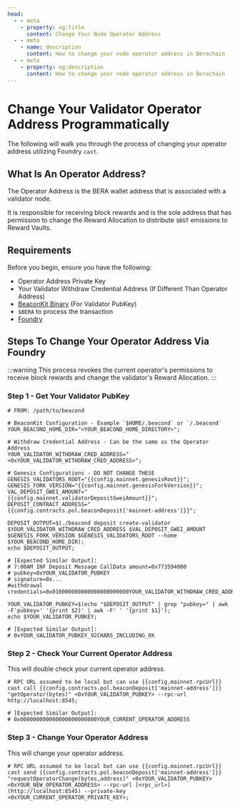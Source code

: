 ```yaml
---
head:
  - - meta
    - property: og:title
      content: Change Your Node Operator Address
  - - meta
    - name: description
      content: How to change your node operator address in Berachain
  - - meta
    - property: og:description
      content: How to change your node operator address in Berachain
---
```


<script setup>
    import config from '@berachain/config/constants.json';
</script>

# Change Your Validator Operator Address Programmatically

The following will walk you through the process of changing your operator address utilizing Foundry `cast`.

## What Is An Operator Address?

The Operator Address is the BERA wallet address that is associated with a validator node.

It is responsible for receiving block rewards and is the sole address that has permission to change the Reward Allocation to distribute `$BGT` emissions to Reward Vaults.

## Requirements

Before you begin, ensure you have the following:

- Operator Address Private Key
- Your Validator Withdraw Credential Address (If Different Than Operator Address)
- [BeaconKit Binary](https://github.com/berachain/beacon-kit/releases) (For Validator PubKey)
- `$BERA` to process the transaction
- [Foundry](https://book.getfoundry.sh/getting-started/installation)

## Steps To Change Your Operator Address Via Foundry

:::warning
This process revokes the current operator's permissions to receive block rewards and change the validator's Reward Allocation.
:::

### Step 1 - Get Your Validator PubKey

```bash-vue
# FROM: /path/to/beacond

# BeaconKit Configuration - Example `$HOME/.beacond` or `/.beacond`
YOUR_BEACOND_HOME_DIR="<YOUR_BEACOND_HOME_DIRECTORY>";

# Withdraw Credential Address - Can be the same as the Operator Address
YOUR_VALIDATOR_WITHDRAW_CRED_ADDRESS="<0xYOUR_VALIDATOR_WITHDRAW_CRED_ADDRESS>";

# Genesis Configurations - DO NOT CHANGE THESE
GENESIS_VALIDATORS_ROOT="{{config.mainnet.genesisRoot}}";
GENESIS_FORK_VERSION="{{config.mainnet.genesisForkVersion}}";
VAL_DEPOSIT_GWEI_AMOUNT="{{config.mainnet.validatorDepositGweiAmount}}";
DEPOSIT_CONTRACT_ADDRESS="{{config.contracts.pol.beaconDeposit['mainnet-address']}}";

DEPOSIT_OUTPUT=$(./beacond deposit create-validator $YOUR_VALIDATOR_WITHDRAW_CRED_ADDRESS $VAL_DEPOSIT_GWEI_AMOUNT $GENESIS_FORK_VERSION $GENESIS_VALIDATORS_ROOT --home $YOUR_BEACOND_HOME_DIR);
echo $DEPOSIT_OUTPUT;

# [Expected Similar Output]:
# 7:00AM INF Deposit Message CallData amount=0x773594000
# pubkey=0xYOUR_VALIDATOR_PUBKEY
# signature=0x...
#withdrawal credentials=0x010000000000000000000000YOUR_VALIDATOR_WITHDRAW_CRED_ADDRESS...

YOUR_VALIDATOR_PUBKEY=$(echo "$DEPOSIT_OUTPUT" | grep "pubkey=" | awk -F'pubkey=' '{print $2}' | awk -F' ' '{print $1}');
echo $YOUR_VALIDATOR_PUBKEY;

# [Expected Similar Output]:
# 0xYOUR_VALIDATOR_PUBKEY_92CHARS_INCLUDING_0X
```

### Step 2 - Check Your Current Operator Address

This will double check your current operator address.

```bash-vue
# RPC URL assumed to be local but can use {{config.mainnet.rpcUrl}}
cast call {{config.contracts.pol.beaconDeposit['mainnet-address']}} "getOperator(bytes)" <0xYOUR_VALIDATOR_PUBKEY> --rpc-url http://localhost:8545;

# [Expected Similar Output]:
# 0x000000000000000000000000YOUR_CURRENT_OPERATOR_ADDRESS
```

### Step 3 - Change Your Operator Address

This will change your operator address.

```bash-vue
# RPC URL assumed to be local but can use {{config.mainnet.rpcUrl}}
cast send {{config.contracts.pol.beaconDeposit['mainnet-address']}} "requestOperatorChange(bytes,address)" <0xYOUR_VALIDATOR_PUBKEY> <0xYOUR_NEW_OPERATOR_ADDRESS> --rpc-url [<rpc_url>](http://localhost:8545) --private-key <0xYOUR_CURRENT_OPERATOR_PRIVATE_KEY>;
```
